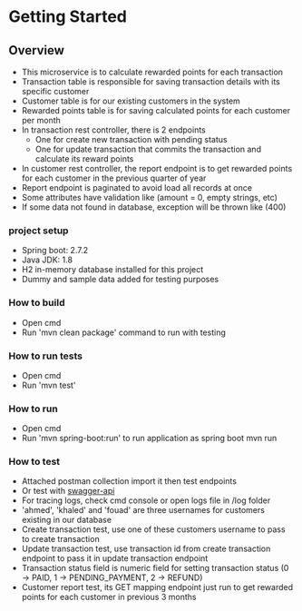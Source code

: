 # Getting Started

## Overview
* This microservice is to calculate rewarded points for each transaction
* Transaction table is responsible for saving transaction details with its specific customer
* Customer table is for our existing customers in the system
* Rewarded points table is for saving calculated points for each customer per month
* In transaction rest controller, there is 2 endpoints
  * One for create new transaction with pending status
  * One for update transaction that commits the transaction and calculate its reward points
* In customer rest controller, the report endpoint is to get rewarded points for each customer in the previous quarter of year
* Report endpoint is paginated to avoid load all records at once
* Some attributes have validation like (amount = 0, empty strings, etc)
* If some data not found in database, exception will be thrown like (400)

### project setup
* Spring boot: 2.7.2
* Java JDK: 1.8
* H2 in-memory database installed for this project
* Dummy and sample data added for testing purposes

### How to build
* Open cmd
* Run 'mvn clean package' command to run with testing

### How to run tests
* Open cmd
* Run 'mvn test'

### How to run
* Open cmd
* Run 'mvn spring-boot:run' to run application as spring boot mvn run

### How to test
* Attached postman collection import it then test endpoints
* Or test with [swagger-api](http://localhost:8080/swagger-ui/index.html)
* For tracing logs, check cmd console or open logs file in /log folder
* 'ahmed', 'khaled' and 'fouad' are three usernames for customers existing in our database
* Create transaction test, use one of these customers username to pass to create transaction 
* Update transaction test, use transaction id from create transaction endpoint to pass it in update transaction endpoint
* Transaction status field is numeric field for setting transaction status (0 -> PAID, 1 -> PENDING_PAYMENT, 2 -> REFUND)
* Customer report test, its GET mapping endpoint just run to get rewarded points for each customer in previous 3 months